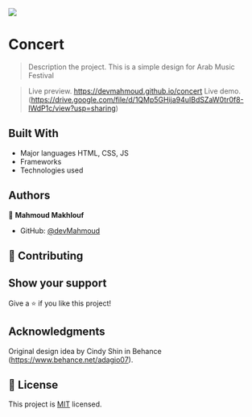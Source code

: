 ![](https://img.shields.io/badge/Microverse-blueviolet)

# Concert

> Description the project.
This is a simple design for Arab Music Festival

> Live preview.
https://devmahmoud.github.io/concert
> Live demo.
(https://drive.google.com/file/d/1QMp5GHija94uIBdSZaW0tr0f8-lWdP1c/view?usp=sharing)

## Built With

- Major languages
HTML, CSS, JS
- Frameworks
- Technologies used

## Authors

👤 **Mahmoud Makhlouf**

- GitHub: [@devMahmoud](https://github.com/devMahmoud)

## 🤝 Contributing

## Show your support

Give a ⭐️ if you like this project!

## Acknowledgments
Original design idea by Cindy Shin in Behance (https://www.behance.net/adagio07).

## 📝 License

This project is [MIT](./MIT.md) licensed.
